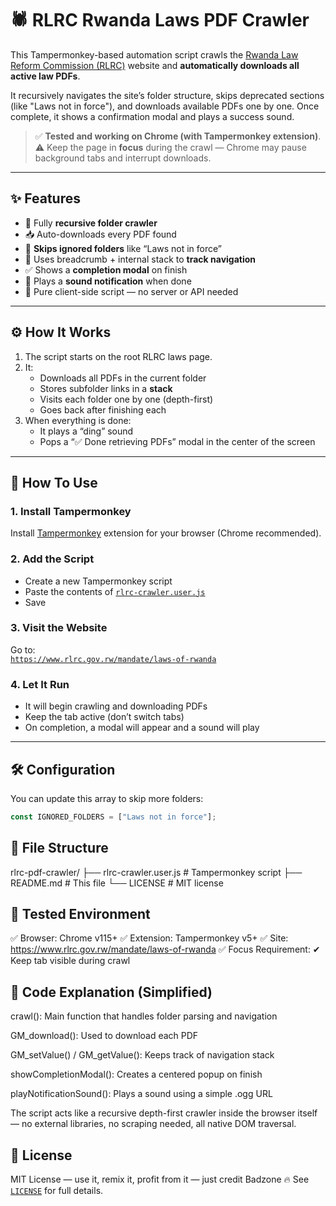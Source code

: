 # 🕷️ RLRC Rwanda Laws PDF Crawler

This Tampermonkey-based automation script crawls the [Rwanda Law Reform Commission (RLRC)](https://www.rlrc.gov.rw/mandate/laws-of-rwanda) website and **automatically downloads all active law PDFs**.

It recursively navigates the site’s folder structure, skips deprecated sections (like "Laws not in force"), and downloads available PDFs one by one. Once complete, it shows a confirmation modal and plays a success sound.

> ✅ **Tested and working on Chrome (with Tampermonkey extension)**.  
> ⚠️ Keep the page in **focus** during the crawl — Chrome may pause background tabs and interrupt downloads.

---

## ✨ Features

- 🔁 Fully **recursive folder crawler**
- 📥 Auto-downloads every PDF found
- 🚫 **Skips ignored folders** like “Laws not in force”
- 📍 Uses breadcrumb + internal stack to **track navigation**
- ✅ Shows a **completion modal** on finish
- 🔔 Plays a **sound notification** when done
- 💾 Pure client-side script — no server or API needed

---

## ⚙️ How It Works

1. The script starts on the root RLRC laws page.
2. It:
   - Downloads all PDFs in the current folder
   - Stores subfolder links in a **stack**
   - Visits each folder one by one (depth-first)
   - Goes back after finishing each
3. When everything is done:
   - It plays a “ding” sound
   - Pops a “✅ Done retrieving PDFs” modal in the center of the screen

---

## 🚀 How To Use

### 1. Install Tampermonkey
Install [Tampermonkey](https://www.tampermonkey.net/) extension for your browser (Chrome recommended).

### 2. Add the Script
- Create a new Tampermonkey script
- Paste the contents of [`rlrc-crawler.user.js`](./rlrc-crawler.user.js)
- Save

### 3. Visit the Website
Go to:  
[`https://www.rlrc.gov.rw/mandate/laws-of-rwanda`](https://www.rlrc.gov.rw/mandate/laws-of-rwanda)

### 4. Let It Run
- It will begin crawling and downloading PDFs
- Keep the tab active (don’t switch tabs)
- On completion, a modal will appear and a sound will play

---

## 🛠 Configuration

You can update this array to skip more folders:

```js
const IGNORED_FOLDERS = ["Laws not in force"];
```

## 📁 File Structure
rlrc-pdf-crawler/
├── rlrc-crawler.user.js   # Tampermonkey script
├── README.md              # This file
└── LICENSE                # MIT license

## 🧪 Tested Environment
✅ Browser: Chrome v115+
✅ Extension: Tampermonkey v5+
✅ Site: https://www.rlrc.gov.rw/mandate/laws-of-rwanda
✅ Focus Requirement: ✔ Keep tab visible during crawl

## 🧠 Code Explanation (Simplified)

crawl(): Main function that handles folder parsing and navigation

GM_download(): Used to download each PDF

GM_setValue() / GM_getValue(): Keeps track of navigation stack

showCompletionModal(): Creates a centered popup on finish

playNotificationSound(): Plays a sound using a simple .ogg URL

The script acts like a recursive depth-first crawler inside the browser itself — no external libraries, no scraping needed, all native DOM traversal.

## 📄 License
MIT License — use it, remix it, profit from it — just credit Badzone 🔥
See [`LICENSE`](./LICENSE) for full details.


